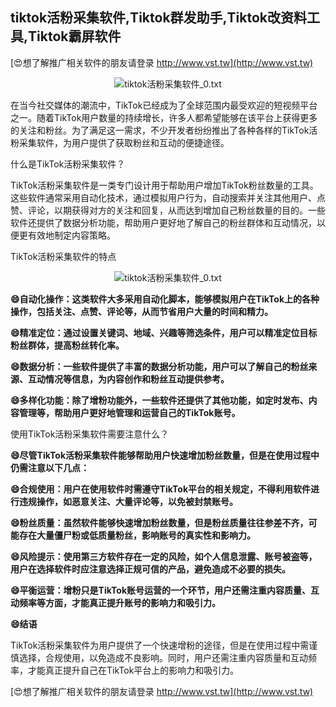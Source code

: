 ## **tiktok活粉采集软件,Tiktok群发助手,Tiktok改资料工具,Tiktok霸屏软件**

[😍想了解推广相关软件的朋友请登录 http://www.vst.tw](http://www.vst.tw)

 <center><img src="https://vst.tw/MP4/tuiguang/png/7.png" alt="tiktok活粉采集软件_0.txt"></center>

在当今社交媒体的潮流中，TikTok已经成为了全球范围内最受欢迎的短视频平台之一。随着TikTok用户数量的持续增长，许多人都希望能够在该平台上获得更多的关注和粉丝。为了满足这一需求，不少开发者纷纷推出了各种各样的TikTok活粉采集软件，为用户提供了获取粉丝和互动的便捷途径。

什么是TikTok活粉采集软件？

TikTok活粉采集软件是一类专门设计用于帮助用户增加TikTok粉丝数量的工具。这些软件通常采用自动化技术，通过模拟用户行为，自动搜索并关注其他用户、点赞、评论，以期获得对方的关注和回复，从而达到增加自己粉丝数量的目的。一些软件还提供了数据分析功能，帮助用户更好地了解自己的粉丝群体和互动情况，以便更有效地制定内容策略。

TikTok活粉采集软件的特点

 <center><img src="https://vst.tw/MP4/tuiguang/png/5.png" alt="tiktok活粉采集软件_0.txt"></center>

**😄自动化操作：这类软件大多采用自动化脚本，能够模拟用户在TikTok上的各种操作，包括关注、点赞、评论等，从而节省用户大量的时间和精力。**

**😄精准定位：通过设置关键词、地域、兴趣等筛选条件，用户可以精准定位目标粉丝群体，提高粉丝转化率。**

**😄数据分析：一些软件提供了丰富的数据分析功能，用户可以了解自己的粉丝来源、互动情况等信息，为内容创作和粉丝互动提供参考。**

**😄多样化功能：除了增粉功能外，一些软件还提供了其他功能，如定时发布、内容管理等，帮助用户更好地管理和运营自己的TikTok账号。**

使用TikTok活粉采集软件需要注意什么？

**😄尽管TikTok活粉采集软件能够帮助用户快速增加粉丝数量，但是在使用过程中仍需注意以下几点：**

**😄合规使用：用户在使用软件时需遵守TikTok平台的相关规定，不得利用软件进行违规操作，如恶意关注、大量评论等，以免被封禁账号。**

**😄粉丝质量：虽然软件能够快速增加粉丝数量，但是粉丝质量往往参差不齐，可能存在大量僵尸粉或低质量粉丝，影响账号的真实性和影响力。**

**😄风险提示：使用第三方软件存在一定的风险，如个人信息泄露、账号被盗等，用户在选择软件时应注意选择正规可信的产品，避免造成不必要的损失。**

**😄平衡运营：增粉只是TikTok账号运营的一个环节，用户还需注重内容质量、互动频率等方面，才能真正提升账号的影响力和吸引力。**

**😄结语**

TikTok活粉采集软件为用户提供了一个快速增粉的途径，但是在使用过程中需谨慎选择，合规使用，以免造成不良影响。同时，用户还需注重内容质量和互动频率，才能真正提升自己在TikTok平台上的影响力和吸引力。

[😍想了解推广相关软件的朋友请登录 http://www.vst.tw](http://www.vst.tw)



